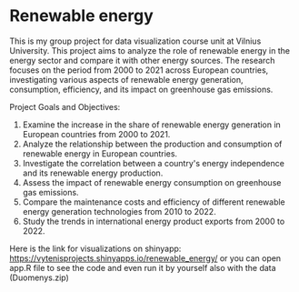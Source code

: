 # Renewable energy
This is my group project for data visualization course unit at Vilnius University. This project aims to analyze the role of renewable energy in the energy sector and compare it with other energy sources. The research focuses on the period from 2000 to 2021 across European countries, investigating various aspects of renewable energy generation, consumption, efficiency, and its impact on greenhouse gas emissions.

Project Goals and Objectives:

1. Examine the increase in the share of renewable energy generation in European countries from 2000 to 2021.
2. Analyze the relationship between the production and consumption of renewable energy in European countries.
3. Investigate the correlation between a country's energy independence and its renewable energy production.
4. Assess the impact of renewable energy consumption on greenhouse gas emissions.
5. Compare the maintenance costs and efficiency of different renewable energy generation technologies from 2010 to 2022.
6. Study the trends in international energy product exports from 2000 to 2022.

Here is the link for visualizations on shinyapp: https://vytenisprojects.shinyapps.io/renewable_energy/
 or you can open app.R file to see the code and even run it by yourself also with the data (Duomenys.zip)
